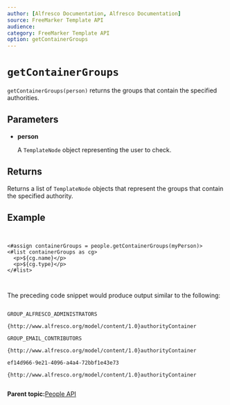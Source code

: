 ```yaml
---
author: [Alfresco Documentation, Alfresco Documentation]
source: FreeMarker Template API
audience: 
category: FreeMarker Template API
option: getContainerGroups
---
```


# `getContainerGroups`

`getContainerGroups(person)` returns the groups that contain the specified authorities.

## Parameters

-   **person**

    A `TemplateNode` object representing the user to check.


## Returns

Returns a list of `TemplateNode` objects that represent the groups that contain the specified authority.

## Example

```


<#assign containerGroups = people.getContainerGroups(myPerson)>
<#list containerGroups as cg>
  <p>${cg.name}</p>
  <p>${cg.type}</p>
</#list>
        
      
```

The preceding code snippet would produce output similar to the following:

```

GROUP_ALFRESCO_ADMINISTRATORS

{http://www.alfresco.org/model/content/1.0}authorityContainer

GROUP_EMAIL_CONTRIBUTORS

{http://www.alfresco.org/model/content/1.0}authorityContainer

ef14d966-9e21-4096-a4a4-72bbf1e43e73

{http://www.alfresco.org/model/content/1.0}authorityContainer        
      
```

**Parent topic:**[People API](../references/API-FreeMarker-People.md)

